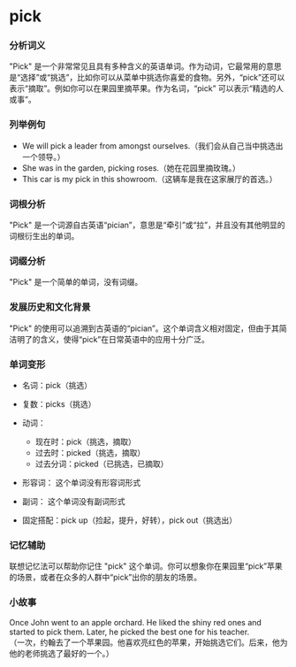 # pick

### 分析词义

  

"Pick" 是一个非常常见且具有多种含义的英语单词。作为动词，它最常用的意思是“选择”或“挑选”，比如你可以从菜单中挑选你喜爱的食物。另外，“pick”还可以表示“摘取”。例如你可以在果园里摘苹果。作为名词，“pick” 可以表示“精选的人或事”。

  

### 列举例句

  

*   We will pick a leader from amongst ourselves.（我们会从自己当中挑选出一个领导。）
*   She was in the garden, picking roses.（她在花园里摘玫瑰。）
*   This car is my pick in this showroom.（这辆车是我在这家展厅的首选。）

  

### 词根分析

  

"Pick" 是一个词源自古英语“pician”，意思是“牵引”或“拉”，并且没有其他明显的词根衍生出的单词。

  

### 词缀分析

  

"Pick" 是一个简单的单词，没有词缀。

  

### 发展历史和文化背景

  

"Pick" 的使用可以追溯到古英语的“pician”。这个单词含义相对固定，但由于其简洁明了的含义，使得“pick”在日常英语中的应用十分广泛。

  

### 单词变形

  

*   名词：pick（挑选）
*   复数：picks（挑选）
*   动词：
    
    *   现在时：pick（挑选，摘取）
    *   过去时：picked（挑选，摘取）
    *   过去分词：picked（已挑选，已摘取）
    
      
    
*   形容词： 这个单词没有形容词形式
*   副词： 这个单词没有副词形式
*   固定搭配：pick up（捡起，提升，好转），pick out（挑选出）

  

### 记忆辅助

  

联想记忆法可以帮助你记住 "pick" 这个单词。你可以想象你在果园里“pick”苹果的场景，或者在众多的人群中“pick”出你的朋友的场景。

  

### 小故事

  

Once John went to an apple orchard. He liked the shiny red ones and started to pick them. Later, he picked the best one for his teacher.  
（一次，约翰去了一个苹果园。他喜欢亮红色的苹果，开始挑选它们。后来，他为他的老师挑选了最好的一个。）
